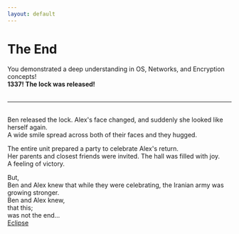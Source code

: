 ```yaml
---
layout: default
---
```


<style> # DO NOT ADD THE TITLE TO THE NAVIGATION BAR AT THE TOP OF THE SCREEN:
.page-title {
  display: none;
}
</style>

# The End

You demonstrated a deep understanding in OS, Networks, and Encryption concepts!<br>
**1337! The lock was released!**<br><br>

---

<br>
Ben released the lock. Alex's face changed, and suddenly she looked like herself again.<br>
A wide smile spread across both of their faces and they hugged.

The entire unit prepared a party to celebrate Alex's return.<br>
Her parents and closest friends were invited. The hall was filled with joy.<br>
A feeling of victory.

But,<br>
Ben and Alex knew that while they were celebrating, the Iranian army was growing stronger.<br>
Ben and Alex knew,<br>
that this;<br>
was not the end...<br>
[Eclipse](https://www.youtube.com/watch?v=7-mFsGm1uvQ)

